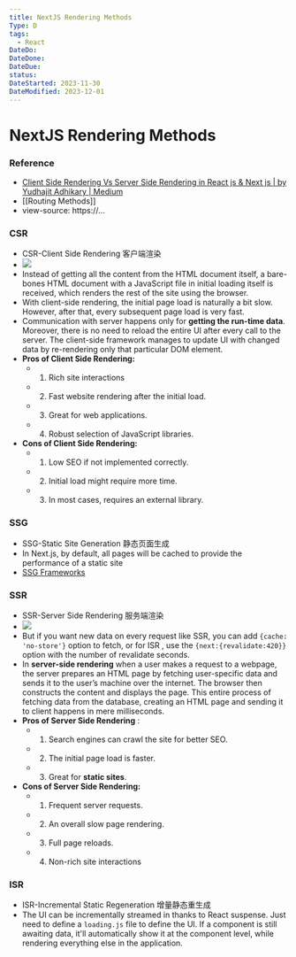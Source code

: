 ```yaml
---
title: NextJS Rendering Methods
Type: D
tags:
  - React
DateDo:
DateDone:
DateDue:
status:
DateStarted: 2023-11-30
DateModified: 2023-12-01
---
```


# NextJS Rendering Methods

### Reference

- [Client Side Rendering Vs Server Side Rendering in React js & Next js | by Yudhajit Adhikary | Medium](https://yudhajitadhikary.medium.com/client-side-rendering-vs-server-side-rendering-in-react-js-next-js-b74b909c7c51)
- [[Routing Methods]]
- view-source: https://...

### CSR

- CSR-Client Side Rendering 客户端渲染
- ![](Pasted%20image%2020230308102356.png)
- Instead of getting all the content from the HTML document itself, a bare-bones HTML document with a JavaScript file in initial loading itself is received, which renders the rest of the site using the browser.
- With client-side rendering, the initial page load is naturally a bit slow. However, after that, every subsequent page load is very fast.
- Communication with server happens only for **getting the run-time data**. Moreover, there is no need to reload the entire UI after every call to the server. The client-side framework manages to update UI with changed data by re-rendering only that particular DOM element.
- **Pros of Client Side Rendering:**
  - 1. Rich site interactions
  - 2. Fast website rendering after the initial load.
  - 3. Great for web applications.
  - 4. Robust selection of JavaScript libraries.
- **Cons of Client Side Rendering:**
  - 1. Low SEO if not implemented correctly.
  - 2. Initial load might require more time.
  - 3. In most cases, requires an external library.

### SSG

- SSG-Static Site Generation 静态页面生成
- In Next.js, by default, all pages will be cached to provide the performance of a static site
- [SSG Frameworks](SSG%20Frameworks.md)

### SSR

- SSR-Server Side Rendering 服务端渲染
- ![](Pasted%20image%2020230308102929.png)
- But if you want new data on every request like SSR, you can add `{cache: 'no-store'}` option to fetch, or for ISR , use the `{next:{revalidate:420}}` option with the number of revalidate seconds.
- In **server-side rendering** when a user makes a request to a webpage, the server prepares an HTML page by fetching user-specific data and sends it to the user’s machine over the internet. The browser then constructs the content and displays the page. This entire process of fetching data from the database, creating an HTML page and sending it to client happens in mere milliseconds.
- **Pros of Server Side Rendering** :
  - 1. Search engines can crawl the site for better SEO.
  - 2. The initial page load is faster.
  - 3. Great for **static sites**.
- **Cons of Server Side Rendering:**
  - 1. Frequent server requests.
  - 2. An overall slow page rendering.
  - 3. Full page reloads.
  - 4. Non-rich site interactions

### ISR

- ISR-Incremental Static Regeneration 增量静态重生成
- The UI can be incrementally streamed in thanks to React suspense. Just need to define a `loading.js` file to define the UI. If a component is still awaiting data, it'll automatically show it at the component level, while rendering everything else in the application.
